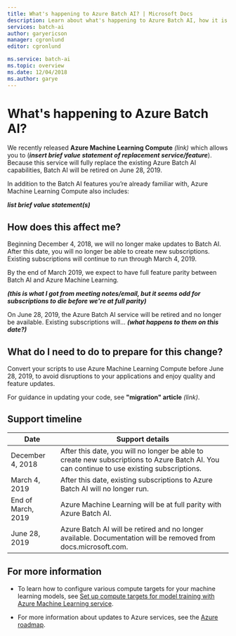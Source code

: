 ```yaml
---
title: What's happening to Azure Batch AI? | Microsoft Docs
description: Learn about what's happening to Azure Batch AI, how it is being replaced with Azure Machine Learning, and what the timeline is.
services: batch-ai
author: garyericson
manager: cgronlund
editor: cgronlund

ms.service: batch-ai
ms.topic: overview
ms.date: 12/04/2018
ms.author: garye
---
```


# What's happening to Azure Batch AI?

We recently released **Azure Machine Learning Compute** *(link)* which allows you to (***insert brief value statement of replacement service/feature***). Because this service will fully replace the existing Azure Batch AI capabilities, Batch AI will be retired on June 28, 2019.

In addition to the Batch AI features you’re already familiar with, Azure Machine Learning Compute also includes:

***list brief value statement(s)***

## How does this affect me?

Beginning December 4, 2018, we will no longer make updates to Batch AI. After this date, you will no longer be able to create new subscriptions. Existing subscriptions will continue to run through March 4, 2019.

By the end of March 2019, we expect to have full feature parity between Batch AI and Azure Machine Learning.

***(this is what I got from meeting notes/email, but it seems odd for subscriptions to die before we're at full parity)***

On June 28, 2019, the Azure Batch AI service will be retired and no longer be available. Existing subscriptions will... ***(what happens to them on this date?)***

## What do I need to do to prepare for this change?

Convert your scripts to use Azure Machine Learning Compute before June 28, 2019, to avoid disruptions to your applications and enjoy quality and feature updates.

For guidance in updating your code, see **"migration" article** *(link)*.

## Support timeline

| Date | Support details |
| ---- |-----------------|
| December 4, 2018 | After this date, you will no longer be able to create new subscriptions to Azure Batch AI. You can continue to use existing subscriptions. |
| March 4, 2019 | After this date, existing subscriptions to Azure Batch AI will no longer run. |
| End of March, 2019 | Azure Machine Learning will be at full parity with Azure Batch AI. |
| June 28, 2019 | Azure Batch AI will be retired and no longer available. Documentation will be removed from docs.microsoft.com. |

## For more information

- To learn how to configure various compute targets for your machine learning models, see [Set up compute targets for model training with Azure Machine Learning service](../machine-learning/service/how-to-set-up-training-targets.md).

- For more information about updates to Azure services, see the [Azure roadmap](https://azure.microsoft.com/updates/).
